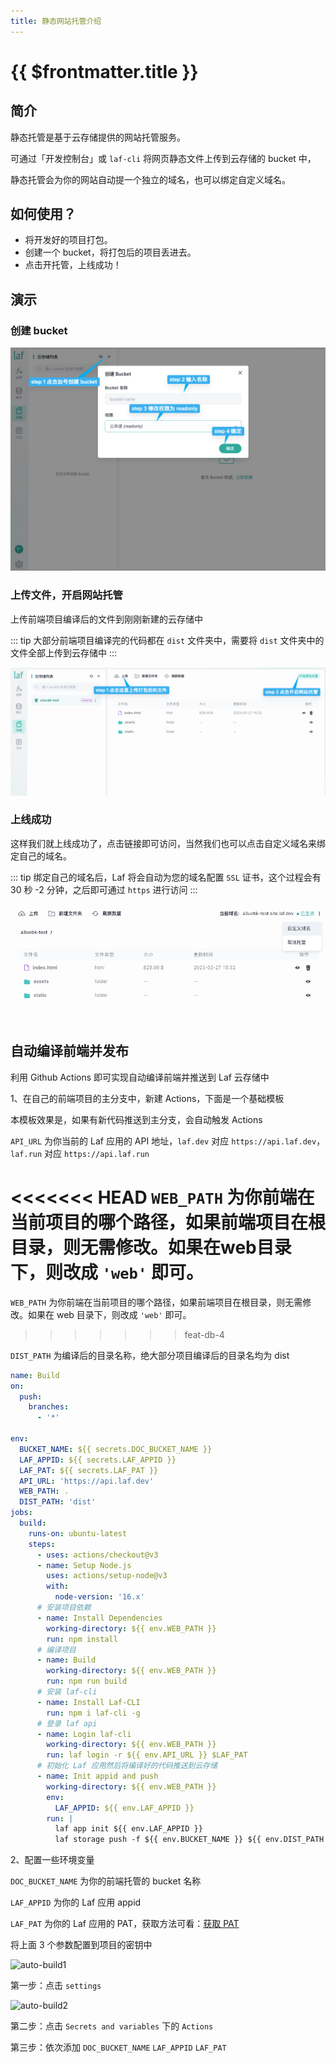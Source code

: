 ```yaml
---
title: 静态网站托管介绍
---
```


# {{ $frontmatter.title }}

## 简介

静态托管是基于云存储提供的网站托管服务。

可通过「开发控制台」或 `laf-cli` 将网页静态文件上传到云存储的 bucket 中，

静态托管会为你的网站自动提一个独立的域名，也可以绑定自定义域名。

## 如何使用？

- 将开发好的项目打包。
- 创建一个 bucket，将打包后的项目丢进去。
- 点击开托管，上线成功！

## 演示

### 创建 bucket

![create-bucket](../../doc-images/create-bucket.png)

### 上传文件，开启网站托管

上传前端项目编译后的文件到刚刚新建的云存储中

::: tip
大部分前端项目编译完的代码都在 `dist` 文件夹中，需要将 `dist` 文件夹中的文件全部上传到云存储中
:::

![open-website](../../doc-images/open-website.png)

### 上线成功

这样我们就上线成功了，点击链接即可访问，当然我们也可以点击自定义域名来绑定自己的域名。

::: tip
绑定自己的域名后，Laf 将会自动为您的域名配置 `SSL` 证书，这个过程会有 30 秒 -2 分钟，之后即可通过 `https` 进行访问
:::

![website-hosting](../../doc-images/website-hosting.png)

## 自动编译前端并发布

利用 Github Actions 即可实现自动编译前端并推送到 Laf 云存储中

<!-- /guide/cli/#登录 -->

1、在自己的前端项目的主分支中，新建 Actions，下面是一个基础模板

本模板效果是，如果有新代码推送到主分支，会自动触发 Actions

`API_URL` 为你当前的 Laf 应用的 API 地址，`laf.dev` 对应 `https://api.laf.dev`，`laf.run` 对应 `https://api.laf.run`

<<<<<<< HEAD
`WEB_PATH` 为你前端在当前项目的哪个路径，如果前端项目在根目录，则无需修改。如果在web目录下，则改成 `'web'` 即可。
=======
`WEB_PATH` 为你前端在当前项目的哪个路径，如果前端项目在根目录，则无需修改。如果在 web 目录下，则改成 `'web'` 即可。
>>>>>>> feat-db-4

`DIST_PATH` 为编译后的目录名称，绝大部分项目编译后的目录名均为 dist

```yaml
name: Build
on:
  push:
    branches:
      - '*'
      
env:
  BUCKET_NAME: ${{ secrets.DOC_BUCKET_NAME }}
  LAF_APPID: ${{ secrets.LAF_APPID }}
  LAF_PAT: ${{ secrets.LAF_PAT }}
  API_URL: 'https://api.laf.dev'
  WEB_PATH: .
  DIST_PATH: 'dist'
jobs:
  build:
    runs-on: ubuntu-latest
    steps:
      - uses: actions/checkout@v3
      - name: Setup Node.js
        uses: actions/setup-node@v3
        with:
          node-version: '16.x'
      # 安装项目依赖
      - name: Install Dependencies
        working-directory: ${{ env.WEB_PATH }}
        run: npm install
      # 编译项目
      - name: Build 
        working-directory: ${{ env.WEB_PATH }}
        run: npm run build
      # 安装 laf-cli
      - name: Install Laf-CLI
        run: npm i laf-cli -g
      # 登录 laf api
      - name: Login laf-cli
        working-directory: ${{ env.WEB_PATH }}          
        run: laf login -r ${{ env.API_URL }} $LAF_PAT
      # 初始化 Laf 应用然后将编译好的代码推送到云存储
      - name: Init appid and push
        working-directory: ${{ env.WEB_PATH }}
        env:
          LAF_APPID: ${{ env.LAF_APPID }}
        run: |
          laf app init ${{ env.LAF_APPID }}
          laf storage push -f ${{ env.BUCKET_NAME }} ${{ env.DIST_PATH }}/
```

2、配置一些环境变量

`DOC_BUCKET_NAME` 为你的前端托管的 bucket 名称

`LAF_APPID` 为你的 Laf 应用 appid

`LAF_PAT` 为你的 Laf 应用的 PAT，获取方法可看：[获取 PAT](/guide/cli/#登录)

将上面 3 个参数配置到项目的密钥中

![auto-build1](/doc-images/auto-build1.png)

第一步：点击 `settings`

![auto-build2](/doc-images/auto-build2.png)

第二步：点击 `Secrets and variables` 下的 `Actions`

第三步：依次添加 `DOC_BUCKET_NAME` `LAF_APPID` `LAF_PAT`
